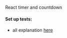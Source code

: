 React timer and countdown





#### Set up tests:
- all explanation [here](https://github.com/heron2014/react-timer/issues/1)

